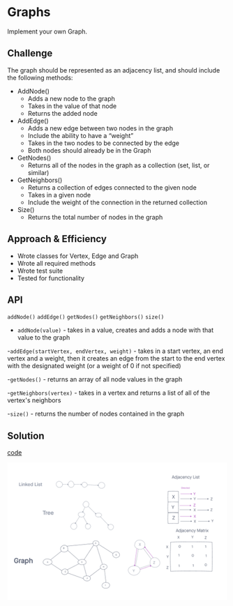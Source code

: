 # Graphs

Implement your own Graph.

## Challenge

The graph should be represented as an adjacency list, and should include the following methods:

- AddNode()
  - Adds a new node to the graph
  - Takes in the value of that node
  - Returns the added node
- AddEdge()
  - Adds a new edge between two nodes in the graph
  - Include the ability to have a “weight”
  - Takes in the two nodes to be connected by the edge
  - Both nodes should already be in the Graph
- GetNodes()
  - Returns all of the nodes in the graph as a collection (set, list, or similar)
- GetNeighbors()
  - Returns a collection of edges connected to the given node
  - Takes in a given node
  - Include the weight of the connection in the returned collection
- Size()
  - Returns the total number of nodes in the graph

## Approach & Efficiency

- Wrote classes for Vertex, Edge and Graph
- Wrote all required methods
- Wrote test suite
- Tested for functionality

## API

`addNode()`
`addEdge()`
`getNodes()`
`getNeighbors()`
`size()`

- `addNode(value)` - takes in a value, creates and adds a node with that value to the graph

-`addEdge(startVertex, endVertex, weight)` - takes in a start vertex, an end vertex and a weight, then it creates an edge from the start to the end vertex with the designated weight (or a weight of 0 if not specified)

-`getNodes()` - returns an array of all node values in the graph

-`getNeighbors(vertex)` - takes in a vertex and returns a list of all of the vertex's neighbors

-`size()` - returns the number of nodes contained in the graph

## Solution

[code](./graph.js)

![whiteboard 1](../assets/graphs.PNG)